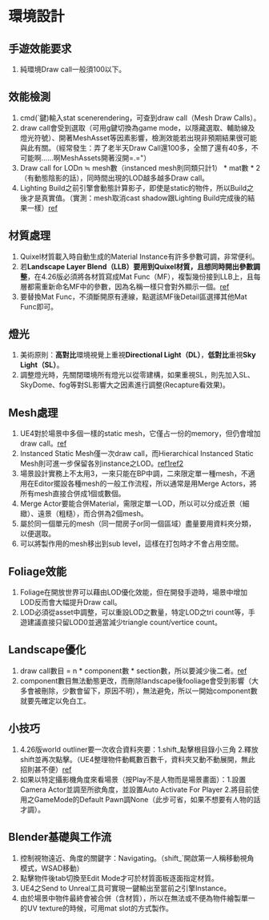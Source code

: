 # 環境設計

## 手遊效能要求 
1. 純環境Draw call一般須100以下。

## 效能檢測
1. cmd(`鍵)輸入stat scenerendering，可查到draw call（Mesh Draw Calls）。
2. draw call會受到選取（可用g鍵切換為game mode，以隱藏選取、輔助線及燈光符號）、開著MeshAsset等因素影響，檢測效能若出現非預期結果很可能與此有關。（經常發生：弄了老半天Draw Call還100多，全關了還有40多，不可能啊......啊MeshAssets開著沒開=.="）
3. Draw call for LODn ≒ mesh數（instanced mesh則同類只計1） * mat數 * 2（有動態陰影的話），同時間出現的LOD越多越多Draw call。
4. Lighting Build之前引擎會動態計算影子，即使是static的物件，所以Build之後才是真實值。（實測：mesh取消cast shadow跟Lighting Build完成後的結果一樣）[ref](https://forums.unrealengine.com/development-discussion/content-creation/116237-foliage-tool-and-draw-calls)

## 材質處理
1. Quixel材質載入時自動生成的Material Instance有許多參數可調，非常便利。
2. 若**Landscape Layer Blend（LLB）要用到Quixel材質，且想同時開出參數調整**，在4.26版必須將各材質寫成Mat Func（MF），複製幾份接到LLB上，且每層都需重新命名MF中的參數，因為名稱一樣只會對外顯示一個。[ref](https://www.youtube.com/watch?v=esuOUHfRjsE&ab_channel=MR3D-Dev)
3. 要替換Mat Func，不須斷開原有連線，點選該MF後Detail區選擇其他Mat Func即可。

## 燈光
1. 美術原則：**高對比**環境視覺上重視**Directional Light（DL）**，**低對比**重視**Sky Light（SL）**。
2. 調整燈光時，先關閉環境所有燈光以從零建構，如果重視SL，則先加入SL、SkyDome、fog等對SL影響大之因素進行調整(Recapture看效果)。

## Mesh處理
1. UE4對於場景中多個一樣的static mesh，它僅占一份的memory，但仍會增加draw call。[ref](https://forums.unrealengine.com/development-discussion/architectural-and-design-visualization/86096-static-mesh-instancing)
2. Instanced Static Mesh僅一次draw call，而Hierarchical Instanced Static Mesh則可進一步保留各別instance之LOD。[ref1](https://www.youtube.com/watch?v=oMIbV2rQO4k&ab_channel=TechArtAid)[ref2](https://answers.unrealengine.com/questions/178414/difference-between-instanced-static-mesh-component.html)
3. 場景設計實務上不太用3，一來只能在BP中調，二來限定單一種mesh，不適用在Editor擺設各種mesh的一般工作流程，所以通常是用Merge Actors，將所有mesh直接合併成1個或數個。
4. Merge Actor要能合併Material，需限定單一LOD，所以可以分成近景（細緻）、遠景（粗糙），而合併為2個mesh。
5. 屬於同一個單元的mesh（同一間房子or同一個區域）盡量要用資料夾分類，以便選取。
6. 可以將製作用的mesh移出到sub level，這樣在打包時才不會占用空間。

## Foliage效能
1. Foliage在開放世界可以藉由LOD優化效能，但在開發手遊時，場景中增加LOD反而會大幅提升Draw call。
2. LOD必須從asset中調整，可以重設LOD之數量，特定LOD之tri count等，手遊建議直接只留LOD0並適當減少triangle count/vertice count。

## Landscape優化
1. draw call數目 = n * component數 * section數，所以要減少後二者。[ref](https://zhuanlan.zhihu.com/p/80663129)
2. component數目無法動態更改，而刪除landscape後fooliage會受到影響（大多會被刪除，少數會留下，原因不明），無法避免，所以一開始component數就要先確定以免白工。

## 小技巧
1. 4.26版world outliner要一次收合資料夾要：1.shift_點擊根目錄小三角 2.釋放shift並再次點擊。（UE4整理物件動輒數百數千，資料夾又動不動展開，無此招則甚不便）[ref](https://forums.unrealengine.com/development-discussion/content-creation/59836-how-to-keep-closed-the-folders-in-world-outliner)
2. 如果以特定攝影機角度來看場景（按Play不是人物而是場景畫面）：1.設置Camera Actor並調至所欲角度，並設置Auto Activate For Player 2.將目前使用之GameMode的Default Pawn調None（此步可省，如果不想要有人物的話才調）。

## Blender基礎與工作流
1. 控制視物遠近、角度的關鍵字：Navigating。（shift_`開啟第一人稱移動視角模式，WSAD移動）
2. 點擊物件後tab切換至Edit Mode才可於材質面板逐面指定材質。
3. UE4之Send to Unreal工具可實現一鍵輸出至當前之引擎Instance。
4. 由於場景中物件最終會被合併（含材質），所以在無法或不便為物件繪製單一的UV texture的時候，可用mat slot的方式製作。
